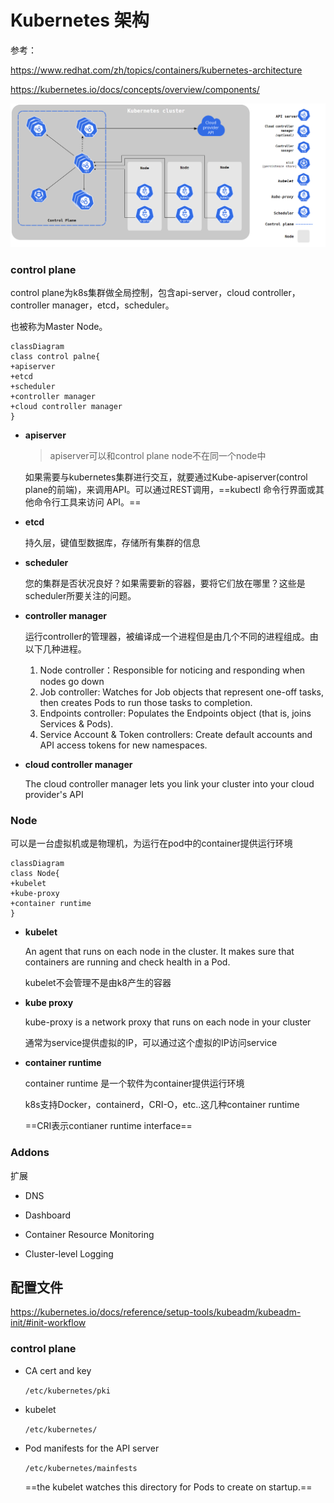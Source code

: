 # Kubernetes 架构

参考：

https://www.redhat.com/zh/topics/containers/kubernetes-architecture

https://kubernetes.io/docs/concepts/overview/components/

![Snipaste_2021-03-17_10-26-44](https://github.com/dhay3/image-repo/raw/master/20210518/Snipaste_2021-03-17_10-26-44.229t0l80ss00.png)

### control plane

control plane为k8s集群做全局控制，包含api-server，cloud controller，controller manager，etcd，scheduler。

也被称为Master Node。

```mermaid
classDiagram
class control palne{
+apiserver
+etcd
+scheduler
+controller manager
+cloud controller manager
}
```

- **apiserver**

  > apiserver可以和control plane node不在同一个node中

  如果需要与kubernetes集群进行交互，就要通过Kube-apiserver(control plane的前端)，来调用API。可以通过REST调用，==kubectl 命令行界面或其他命令行工具来访问 API。==

- **etcd**

  持久层，键值型数据库，存储所有集群的信息

- **scheduler**

  您的集群是否状况良好？如果需要新的容器，要将它们放在哪里？这些是scheduler所要关注的问题。

- **controller manager**

  运行controller的管理器，被编译成一个进程但是由几个不同的进程组成。由以下几种进程。

  1. Node controller：Responsible for noticing and responding when nodes go down
  2. Job controller: Watches for Job objects that represent one-off tasks, then creates Pods to run those tasks to completion.
  3. Endpoints controller: Populates the Endpoints object (that is, joins Services & Pods).
  4. Service Account & Token controllers: Create default accounts and API access tokens for new namespaces.

- **cloud controller manager**

  The cloud controller manager lets you link your cluster into your cloud provider's API

### Node

可以是一台虚拟机或是物理机，为运行在pod中的container提供运行环境

```mermaid
classDiagram
class Node{
+kubelet
+kube-proxy
+container runtime
}
```

- **kubelet**

  An agent that runs on each node in the cluster. It makes sure that containers are running and check health in a Pod.

  kubelet不会管理不是由k8产生的容器

- **kube proxy**

  kube-proxy is a network proxy that runs on each node in your cluster

  通常为service提供虚拟的IP，可以通过这个虚拟的IP访问service

- **container runtime**

  container runtime 是一个软件为container提供运行环境

  k8s支持Docker，containerd，CRI-O，etc..这几种container runtime
  
  ==CRI表示contianer runtime interface==

### Addons

扩展

- DNS
- Dashboard

- Container Resource Monitoring
- Cluster-level Logging

## 配置文件

https://kubernetes.io/docs/reference/setup-tools/kubeadm/kubeadm-init/#init-workflow

### control plane

- CA cert and key 

  `/etc/kubernetes/pki`

- kubelet

  `/etc/kubernetes/`

- Pod manifests for the API server

  `/etc/kubernetes/mainfests`

  ==the kubelet watches this directory for Pods to create on startup.==











